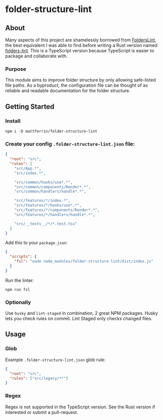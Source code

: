 # folder-structure-lint

## About

Many aspects of this project are shamelessly borrowed from [FoldersLint](https://github.com/denisraslov/folderslint), the best equivalent I was able to find before writing a Rust version named [folders-lint](https://github.com/mattferrin/folders-lint). This is a TypeScript version because TypeScript is easier to package and collaborate with.

### Purpose

This module aims to improve folder structure by only allowing safe-listed file paths. As a byproduct, the configuration file can be thought of as reliable and readable documentation for the folder structure.

## Getting Started

### Install

`npm i -D mattferrin/folder-structure-lint`

### Create your config `.folder-structure-lint.json` file:

```json
{
  "root": "src",
  "rules": [
    "src/App.*",
    "src/index.*",

    "src/common/hooks/use*.*",
    "src/common/components/Render*.*",
    "src/common/handlers/handle*.*",

    "src/features/*/index.*",
    "src/features/*/hooks/use*.*",
    "src/features/*/components/Render*.*",
    "src/features/*/handlers/handle*.*",

    "src/__tests__/*/*.test.tsx"
  ]
}
```

Add this to your `package.json`:

```json
{
  "scripts": {
    "fsl": "node node_modules/folder-structure-lint/dist/index.js"
  }
}
```

Run the linter:

`npm run fsl`

### Optionally

Use `husky` and `lint-staged` in combination, 2 great NPM packages. Husky lets you check rules on commit. Lint Staged only checks changed files.

## Usage

### Glob

Example `.folder-structure-lint.json` glob rule:

```json
{
  "root": "src",
  "rules": ["src/legacy/**"]
}
```

### Regex

Regex is not supported in the TypeScript version. See the Rust version if interested or submit a pull-request.
